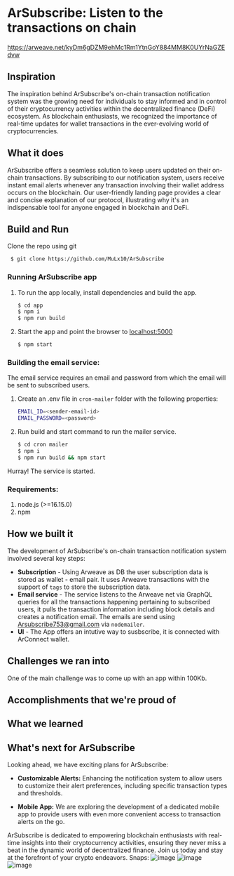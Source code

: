 # ArSubscribe: Listen to the transactions on chain
https://arweave.net/kyDm6gDZM9ehMc1Rm1YtnGoY884MM8K0UYrNaGZEdvw

## Inspiration
The inspiration behind ArSubscribe's on-chain transaction notification system was the growing need for individuals to stay informed and in control of their cryptocurrency activities within the decentralized finance (DeFi) ecosystem. As blockchain enthusiasts, we recognized the importance of real-time updates for wallet transactions in the ever-evolving world of cryptocurrencies.

## What it does
ArSubscribe offers a seamless solution to keep users updated on their on-chain transactions. By subscribing to our notification system, users receive instant email alerts whenever any transaction involving their wallet address occurs on the blockchain. Our user-friendly landing page provides a clear and concise explanation of our protocol, illustrating why it's an indispensable tool for anyone engaged in blockchain and DeFi.

## Build and Run
Clone the repo using git
```bash
 $ git clone https://github.com/MuLx10/ArSubscribe
```

### Running ArSubscribe app
1. To run the app locally, install dependencies and build the app.
   ```bash
   $ cd app
   $ npm i
   $ npm run build
   ```
2. Start the app and point the browser to [localhost:5000](http://localhost:5000)
   ```bash
   $ npm start
   ```

### Building the email service:
The email service requires an email and password from which the email will be sent to subscribed users.

1. Create an .env file in `cron-mailer` folder with the following properties:
   ```bash
   EMAIL_ID=<sender-email-id>
   EMAIL_PASSWORD=<password>
   ```
2. Run build and start command to run the mailer service.
   ```bash
   $ cd cron mailer
   $ npm i
   $ npm run build && npm start
   ```
Hurray! The service is started.

### Requirements:
1. node.js (>=16.15.0)
2. npm


## How we built it
The development of ArSubscribe's on-chain transaction notification system involved several key steps:
- **Subscription** - Using Arweave as DB the user subscription data is stored as wallet - email pair. It uses Arweave transactions with the support of `tags` to store the subscription data.
- **Email service** - The service listens to the Arweave net via GraphQL queries for all the transactions happening pertaining to subscribed users, it pulls the transaction information including block details and creates a notification email. The emails are send using Arsubscribe753@gmail.com via `nodemailer`.
- **UI** - The App offers an intutive way to susbscribe, it is connected with ArConnect wallet.

## Challenges we ran into
One of the main challenge was to come up with an app within 100Kb.

## Accomplishments that we're proud of

## What we learned

## What's next for ArSubscribe
Looking ahead, we have exciting plans for ArSubscribe:

- **Customizable Alerts:** Enhancing the notification system to allow users to customize their alert preferences, including specific transaction types and thresholds.

- **Mobile App:** We are exploring the development of a dedicated mobile app to provide users with even more convenient access to transaction alerts on the go.



ArSubscribe is dedicated to empowering blockchain enthusiasts with real-time insights into their cryptocurrency activities, ensuring they never miss a beat in the dynamic world of decentralized finance. Join us today and stay at the forefront of your crypto endeavors.
Snaps:
![image](https://d112y698adiu2z.cloudfront.net/photos/production/software_photos/002/557/361/datas/original.png)
![image](https://d112y698adiu2z.cloudfront.net/photos/production/software_photos/002/557/364/datas/original.png)
![image](https://github.com/MuLx10/ArSubscribe/assets/23444642/7e2f853e-0d8b-4f6a-8b98-87fd3357a7f0)
